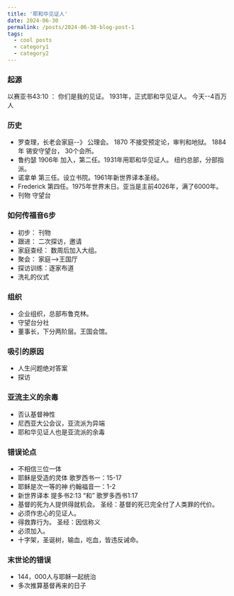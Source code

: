 ```yaml
---
title: '耶和华见证人'
date: 2024-06-30
permalink: /posts/2024-06-30-blog-post-1
tags:
  - cool posts
  - category1
  - category2
---
```


### 起源
以赛亚书43:10 ： 你们是我的见证。
1931年，正式耶和华见证人。 今天--4百万人

### 历史
* 罗查理，长老会家庭--》 公理会。
1870 不接受预定论，审判和地狱。
1884年 锡安守望台， 30个会所。
* 鲁约瑟
1906年 加入，第二任。1931年用耶和华见证人。
纽约总部，分部指派。
* 诺拿单
第三任。设立书院。1961年新世界译本圣经。
* Frederick
第四任。1975年世界末日。亚当是主前4026年，满了6000年。
* 刊物
守望台

### 如何传福音6步
* 初步： 刊物
* 跟进： 二次探访，邀请
* 家庭查经： 数周后加入大组。
* 聚会： 家庭-->王国厅
* 探访训练：逐家布道
* 洗礼的仪式

### 组织
* 企业组织，总部布鲁克林。
* 守望台分社
* 董事长，下分两阶层。王国会馆。

### 吸引的原因
* 人生问题绝对答案
* 探访

### 亚流主义的余毒
* 否认基督神性
* 尼西亚大公会议，亚流派为异端
* 耶和华见证人也是亚流派的余毒

### 错误论点
* 不相信三位一体
* 耶稣是受造的灵体
歌罗西书一：15-17
* 耶稣是次一等的神
约翰福音一：1-2
* 新世界译本
提多书2:13  “和”
歌罗多西书1:17 
* 基督的死为人提供得就机会。 圣经：基督的死已完全付了人类罪的代价。
* 必须作忠心的见证人。 
* 得救靠行为。 圣经：因信称义
* 必须加入。
* 十字架，圣诞树，输血，吃血，皆违反诫命。
### 末世论的错误
* 144，000人与耶稣一起统治
* 多次推算基督再来的日子
